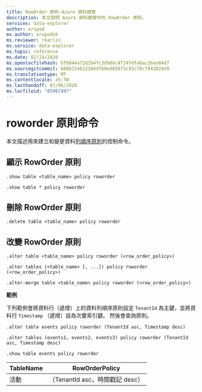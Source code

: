 ```yaml
---
title: RowOrder 原則-Azure 資料總管
description: 本文說明 Azure 資料總管中的 RowOrder 原則。
services: data-explorer
author: orspod
ms.author: orspodek
ms.reviewer: rkarlin
ms.service: data-explorer
ms.topic: reference
ms.date: 02/24/2020
ms.openlocfilehash: bf8844a72d2b4fc3d9dec4f24fdfa6ac36ee84d7
ms.sourcegitcommit: b08b1546122b64fb8e465073c93c78c7943824d9
ms.translationtype: MT
ms.contentlocale: zh-TW
ms.lasthandoff: 07/06/2020
ms.locfileid: "85967497"
---
```

# <a name="roworder-policy-command"></a>roworder 原則命令

本文描述用來建立和變更資料[列順序原則](../management/roworderpolicy.md)的控制命令。

## <a name="show-roworder-policy"></a>顯示 RowOrder 原則

```kusto
.show table <table_name> policy roworder

.show table * policy roworder
```

## <a name="delete-roworder-policy"></a>刪除 RowOrder 原則

```kusto
.delete table <table_name> policy roworder
```

## <a name="alter-roworder-policy"></a>改變 RowOrder 原則

```kusto
.alter table <table_name> policy roworder (<row_order_policy>)

.alter tables (<table_name> [, ...]) policy roworder (<row_order_policy>)

.alter-merge table <table_name> policy roworder (<row_order_policy>)
```

**範例** 

下列範例會將資料行（遞增）上的資料列順序原則設定 `TenantId` 為主鍵，並將資料行 `Timestamp` （遞增）設為次要索引鍵。 然後會查詢原則。

```kusto
.alter table events policy roworder (TenantId asc, Timestamp desc)

.alter tables (events1, events2, events3) policy roworder (TenantId asc, Timestamp desc)

.show table events policy roworder 
```

|TableName|RowOrderPolicy| 
|---|---|
|活動|（TenantId asc，時間戳記 desc）|

